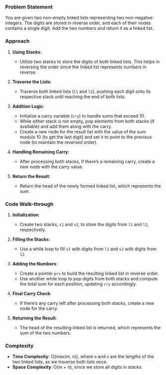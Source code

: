 ### Problem Statement
You are given two non-empty linked lists representing two non-negative integers. The digits are stored in reverse order, and each of their nodes contains a single digit. Add the two numbers and return it as a linked list.

### Approach
1. **Using Stacks**:
   - Utilize two stacks to store the digits of both linked lists. This helps in reversing the order since the linked list represents numbers in reverse.

2. **Traverse the Lists**:
   - Traverse both linked lists (`l1` and `l2`), pushing each digit onto its respective stack until reaching the end of both lists.

3. **Addition Logic**:
   - Initialize a carry variable (`cry`) to handle sums that exceed 10.
   - While either stack is not empty, pop elements from both stacks (if available) and add them along with the carry.
   - Create a new node for the result list with the value of the sum modulo 10 (to get the last digit) and set it to point to the previous node (to maintain the reversed order).

4. **Handling Remaining Carry**:
   - After processing both stacks, if there’s a remaining carry, create a new node with the carry value.

5. **Return the Result**:
   - Return the head of the newly formed linked list, which represents the sum.

### Code Walk-through
1. **Initialization**:
   - Create two stacks, `s1` and `s2`, to store the digits from `l1` and `l2`, respectively.

2. **Filling the Stacks**:
   - Use a while loop to fill `s1` with digits from `l1` and `s2` with digits from `l2`.

3. **Adding the Numbers**:
   - Create a pointer `prv` to build the resulting linked list in reverse order. 
   - Use another while loop to pop digits from both stacks and compute the total sum for each position, updating `cry` accordingly.

4. **Final Carry Check**:
   - If there’s any carry left after processing both stacks, create a new node for the carry.

5. **Returning the Result**:
   - The head of the resulting linked list is returned, which represents the sum of the two numbers.

### Complexity
- **Time Complexity**: O(max(m, n)), where `m` and `n` are the lengths of the two linked lists, as we traverse both lists once.
- **Space Complexity**: O(m + n), since we store all digits in stacks.
